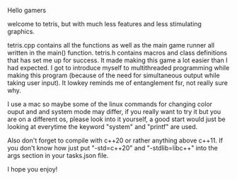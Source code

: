 Hello gamers

welcome to tetris, but with much less features and less stimulating graphics.

tetris.cpp contains all the functions as well as the main game runner all written in the main() function.
tetris.h contains macros and class definitions that has set me up for success.
It made making this game a lot easier than I had expected.
I got to introduce myself to multithreaded programming while making this program (because of the need for simultaneous output while taking user input).
It lowkey reminds me of entanglement fsr, not really sure why.

I use a mac so maybe some of the linux commands for changing color ouput and and system mode may differ, if you really want to try it but you are on a different os, please look into it yourself, a good start would just be looking at everytime the keyword "system" and "printf" are used.

Also don't forget to compile with c++20 or rather anything above c++11. If you don't know how just put "-std=c++20" and "-stdlib=libc++" into the args section in your tasks.json file.

I hope you enjoy!
